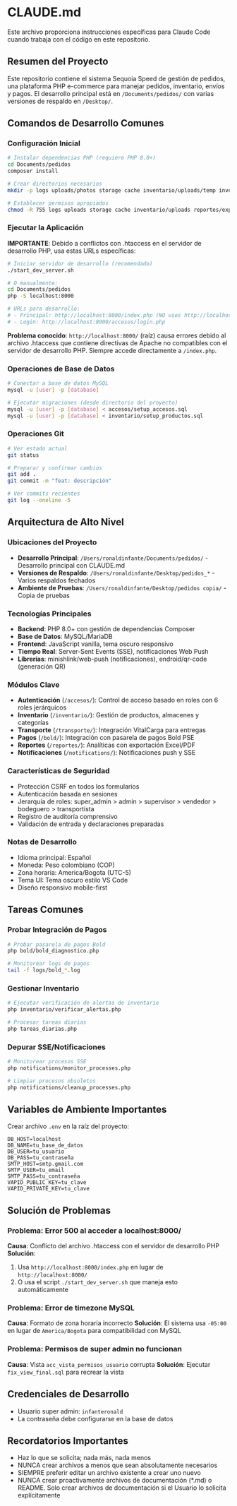 # CLAUDE.md

Este archivo proporciona instrucciones específicas para Claude Code cuando trabaja con el código en este repositorio.

## Resumen del Proyecto

Este repositorio contiene el sistema Sequoia Speed de gestión de pedidos, una plataforma PHP e-commerce para manejar pedidos, inventario, envíos y pagos. El desarrollo principal está en `/Documents/pedidos/` con varias versiones de respaldo en `/Desktop/`.

## Comandos de Desarrollo Comunes

### Configuración Inicial
```bash
# Instalar dependencias PHP (requiere PHP 8.0+)
cd Documents/pedidos
composer install

# Crear directorios necesarios
mkdir -p logs uploads/photos storage cache inventario/uploads/temp inventario/uploads/products reportes/exports

# Establecer permisos apropiados
chmod -R 755 logs uploads storage cache inventario/uploads reportes/exports
```

### Ejecutar la Aplicación

**IMPORTANTE**: Debido a conflictos con .htaccess en el servidor de desarrollo PHP, usa estas URLs específicas:

```bash
# Iniciar servidor de desarrollo (recomendado)
./start_dev_server.sh

# O manualmente:
cd Documents/pedidos
php -S localhost:8000

# URLs para desarrollo:
# - Principal: http://localhost:8000/index.php (NO uses http://localhost:8000/)
# - Login: http://localhost:8000/accesos/login.php
```

**Problema conocido**: `http://localhost:8000/` (raíz) causa errores debido al archivo .htaccess que contiene directivas de Apache no compatibles con el servidor de desarrollo PHP. Siempre accede directamente a `/index.php`.

### Operaciones de Base de Datos
```bash
# Conectar a base de datos MySQL
mysql -u [user] -p [database]

# Ejecutar migraciones (desde directorio del proyecto)
mysql -u [user] -p [database] < accesos/setup_accesos.sql
mysql -u [user] -p [database] < inventario/setup_productos.sql
```

### Operaciones Git
```bash
# Ver estado actual
git status

# Preparar y confirmar cambios
git add .
git commit -m "feat: descripción"

# Ver commits recientes
git log --oneline -5
```

## Arquitectura de Alto Nivel

### Ubicaciones del Proyecto
- **Desarrollo Principal**: `/Users/ronaldinfante/Documents/pedidos/` - Desarrollo principal con CLAUDE.md
- **Versiones de Respaldo**: `/Users/ronaldinfante/Desktop/pedidos_*` - Varios respaldos fechados
- **Ambiente de Pruebas**: `/Users/ronaldinfante/Desktop/pedidos copia/` - Copia de pruebas

### Tecnologías Principales
- **Backend**: PHP 8.0+ con gestión de dependencias Composer
- **Base de Datos**: MySQL/MariaDB
- **Frontend**: JavaScript vanilla, tema oscuro responsivo
- **Tiempo Real**: Server-Sent Events (SSE), notificaciones Web Push
- **Librerías**: minishlink/web-push (notificaciones), endroid/qr-code (generación QR)

### Módulos Clave
- **Autenticación** (`/accesos/`): Control de acceso basado en roles con 6 roles jerárquicos
- **Inventario** (`/inventario/`): Gestión de productos, almacenes y categorías
- **Transporte** (`/transporte/`): Integración VitalCarga para entregas
- **Pagos** (`/bold/`): Integración con pasarela de pagos Bold PSE
- **Reportes** (`/reportes/`): Analíticas con exportación Excel/PDF
- **Notificaciones** (`/notifications/`): Notificaciones push y SSE

### Características de Seguridad
- Protección CSRF en todos los formularios
- Autenticación basada en sesiones
- Jerarquía de roles: super_admin > admin > supervisor > vendedor > bodeguero > transportista
- Registro de auditoría comprensivo
- Validación de entrada y declaraciones preparadas

### Notas de Desarrollo
- Idioma principal: Español
- Moneda: Peso colombiano (COP)
- Zona horaria: America/Bogota (UTC-5)
- Tema UI: Tema oscuro estilo VS Code
- Diseño responsivo mobile-first

## Tareas Comunes

### Probar Integración de Pagos
```bash
# Probar pasarela de pagos Bold
php bold/bold_diagnostico.php

# Monitorear logs de pagos
tail -f logs/bold_*.log
```

### Gestionar Inventario
```bash
# Ejecutar verificación de alertas de inventario
php inventario/verificar_alertas.php

# Procesar tareas diarias
php tareas_diarias.php
```

### Depurar SSE/Notificaciones
```bash
# Monitorear procesos SSE
php notifications/monitor_processes.php

# Limpiar procesos obsoletos
php notifications/cleanup_processes.php
```

## Variables de Ambiente Importantes
Crear archivo `.env` en la raíz del proyecto:
```
DB_HOST=localhost
DB_NAME=tu_base_de_datos
DB_USER=tu_usuario
DB_PASS=tu_contraseña
SMTP_HOST=smtp.gmail.com
SMTP_USER=tu_email
SMTP_PASS=tu_contraseña
VAPID_PUBLIC_KEY=tu_clave
VAPID_PRIVATE_KEY=tu_clave
```

## Solución de Problemas

### Problema: Error 500 al acceder a localhost:8000/
**Causa**: Conflicto del archivo .htaccess con el servidor de desarrollo PHP
**Solución**: 
1. Usa `http://localhost:8000/index.php` en lugar de `http://localhost:8000/`
2. O usa el script `./start_dev_server.sh` que maneja esto automáticamente

### Problema: Error de timezone MySQL
**Causa**: Formato de zona horaria incorrecto
**Solución**: El sistema usa `-05:00` en lugar de `America/Bogota` para compatibilidad con MySQL

### Problema: Permisos de super admin no funcionan
**Causa**: Vista `acc_vista_permisos_usuario` corrupta
**Solución**: Ejecutar `fix_view_final.sql` para recrear la vista

## Credenciales de Desarrollo
- Usuario super admin: `infanteronald`
- La contraseña debe configurarse en la base de datos

## Recordatorios Importantes
- Haz lo que se solicita; nada más, nada menos
- NUNCA crear archivos a menos que sean absolutamente necesarios
- SIEMPRE preferir editar un archivo existente a crear uno nuevo
- NUNCA crear proactivamente archivos de documentación (*.md) o README. Solo crear archivos de documentación si el Usuario lo solicita explícitamente